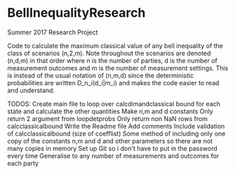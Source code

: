 # BellInequalityResearch
Summer 2017 Research Project

Code to calculate the maximum classical value of any bell inequality of the class of scenarios (n,2,m). Note throughout the scenarios are denoted (n,d,m) in that order where n is the number of parties, d is the number of measurement outcomes and m is the number of measurement settings. This is instead of the usual notation of (n,m,d) since the deterministic probabilities are written D_n_i(d_i|m_i) and makes the code easier to read and understand.

TODOS:
Create main file to loop over calcdimandclassical bound for each state and calculate the other quantities
Make n,m and d constants
Only return 2 argument from loopdetprobs
Only return non NaN rows from calcclassicalbound
Write the Readme file
Add comments
Include validation of calcclassicalbound (size of coefflist)
Some method of including only one copy of the constants n,m and d and other parameters so there are not many copies in memory
Set up Git so i don't have to put in the password every time
Generalise to any number of measurements and outcomes for each party